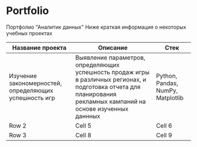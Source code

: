 # Portfolio
Портфолио "Аналитик данных"
Ниже краткая информация о некоторых учебных проектах

| Название проекта | Описание | Стек |
|----------|----------|----------|
| Изучение закономерностей, определяющих успешность игр    | Выявление параметров, определяющих успешность продаж игры в различных регионах, и подготовка отчета для планирования рекламных кампаний на основе изученных даннных   | Python, Pandas, NumPy, Matplotlib |
| Row 2    | Cell 5   | Cell 6   |
| Row 3    | Cell 8   | Cell 9   |
